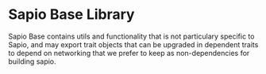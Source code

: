 # Sapio Base Library


Sapio Base contains utils and functionality that is not particulary specific
to Sapio, and may export trait objects that can be upgraded in dependent
traits to depend on networking that we prefer to keep as non-dependencies for
building sapio.